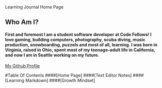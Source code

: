 Learning Journal Home Page

## Who Am I?
#### First and foremost I am a student software developer at Code Fellows! I love gaming, building computers, photography, scuba diving, music production, snowboarding, puzzels and most of all, learning. I was born in Virginia, raised in Ohio, spent most of my teenage-adult life in California, and now I am in Seattle working on my future.

[My Github Profile](https://github.com/LeeThomas13)

#Table Of Contents
####[Home Page]
####[Text Editor Notes]
####[Learning Markdown]
####[Growth Mindset]
